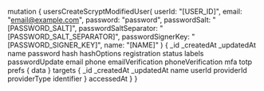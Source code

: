 mutation {
    usersCreateScryptModifiedUser(
        userId: "[USER_ID]",
        email: "email@example.com",
        password: "password",
        passwordSalt: "[PASSWORD_SALT]",
        passwordSaltSeparator: "[PASSWORD_SALT_SEPARATOR]",
        passwordSignerKey: "[PASSWORD_SIGNER_KEY]",
        name: "[NAME]"
    ) {
        _id
        _createdAt
        _updatedAt
        name
        password
        hash
        hashOptions
        registration
        status
        labels
        passwordUpdate
        email
        phone
        emailVerification
        phoneVerification
        mfa
        totp
        prefs {
            data
        }
        targets {
            _id
            _createdAt
            _updatedAt
            name
            userId
            providerId
            providerType
            identifier
        }
        accessedAt
    }
}

